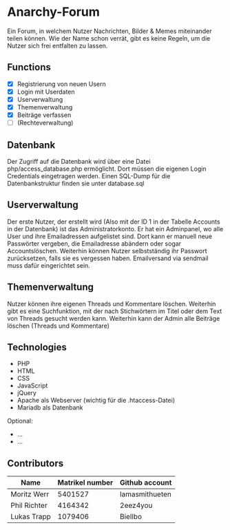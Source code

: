 # Anarchy-Forum
Ein Forum, in welchem Nutzer Nachrichten, Bilder & Memes miteinander teilen können. Wie der Name schon verrät, gibt es keine Regeln, um die Nutzer sich frei entfalten zu lassen.

## Functions
- [x] Registrierung von neuen Usern
- [x] Login mit Userdaten
- [x] Userverwaltung		
- [x] Themenverwaltung
- [x] Beiträge verfassen
- [ ] (Rechteverwaltung)

## Datenbank

Der Zugriff auf die Datenbank wird über eine Datei php/access_database.php ermöglicht. Dort müssen die eigenen Login Credentials eingetragen werden.
Einen SQL-Dump für die Datenbankstruktur finden sie unter database.sql

## Userverwaltung

Der erste Nutzer, der erstellt wird (Also mit der ID 1 in der Tabelle Accounts in der Datenbank) ist das Administratorkonto.
Er hat ein Adminpanel, wo alle User und ihre Emailadressen aufgelistet sind. Dort kann er manuell neue Passwörter vergeben, die Emailadresse abändern oder sogar Accountslöschen.
Weiterhin können Nutzer selbstständig ihr Passwort zurücksetzen, falls sie es vergessen haben. Emailversand via sendmail muss dafür eingerichtet sein.

## Themenverwaltung

Nutzer können ihre eigenen Threads und Kommentare löschen. Weiterhin gibt es eine Suchfunktion, mit der nach Stichwörtern im Titel oder dem Text von Threads gesucht werden kann.
Weiterhin kann der Admin alle Beiträge löschen (Threads und Kommentare)

## Technologies
- PHP
- HTML
- CSS
- JavaScript
- jQuery
- Apache als Webserver (wichtig für die .htaccess-Datei)
- Mariadb als Datenbank

Optional:
- ...
- ...

## Contributors
| Name | Matrikel number | Github account |
|------|-----------------|----------------|
| Moritz Werr | 5401527 | lamasmithueten |
| Phil Richter | 4164342 | 2eez4you |
| Lukas Trapp | 1079406 | Biellbo |

